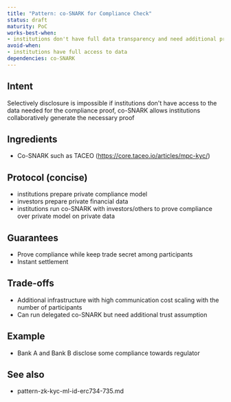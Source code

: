 ```yaml
---
title: "Pattern: co-SNARK for Compliance Check"
status: draft
maturity: PoC
works-best-when:
- institutions don't have full data transparency and need additional private data from investors or another collaborating institutions
avoid-when:
- institutions have full access to data
dependencies: co-SNARK
---
```


## Intent
Selectively disclosure is impossible if institutions don't have access to the data needed for the compliance proof, co-SNARK allows institutions collaboratively generate the necessary proof

## Ingredients
- Co-SNARK such as TACEO (https://core.taceo.io/articles/mpc-kyc/)

## Protocol (concise)
- institutions prepare private compliance model
- investors prepare private financial data
- institutions run co-SNARK with investors/others to prove compliance over private model on private data

## Guarantees
- Prove compliance while keep trade secret among participants
- Instant settlement

## Trade-offs
- Additional infrastructure with high communication cost scaling with the number of participants
- Can run delegated co-SNARK but need additional trust assumption

## Example
- Bank A and Bank B disclose some compliance towards regulator

## See also
- pattern-zk-kyc-ml-id-erc734-735.md
